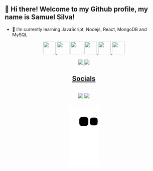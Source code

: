 ## 👋 Hi there! Welcome to my Github profile, my name is Samuel Silva!

- 🌱 I’m currently learning JavaScript, Nodejs, React, MongoDB and MySQL

<p align="center"> <a href="https://github.com/samuelsilvati"><img src="https://cdn.jsdelivr.net/gh/devicons/devicon/icons/git/git-original.svg"  width="40" height="40"> </a>
<a href="https://github.com/samuelsilvati"><img src="https://cdn.jsdelivr.net/gh/devicons/devicon/icons/html5/html5-original.svg" width="40" height="40" ></a> <a href="https://github.com/samuelsilvati"><img src="https://cdn.jsdelivr.net/gh/devicons/devicon/icons/css3/css3-original.svg"  width="40" height="40"></a> 
<a href="https://github.com/samuelsilvati"><img src="https://cdn.jsdelivr.net/gh/devicons/devicon/icons/javascript/javascript-original.svg" width="40" height="40"> </a> <a href="https://github.com/samuelsilvati"><img src="https://cdn.jsdelivr.net/gh/devicons/devicon/icons/typescript/typescript-original.svg" width="40" height="40"> </a> 
 <a href="https://github.com/samuelsilvati"><img src="https://cdn.jsdelivr.net/gh/devicons/devicon/icons/react/react-original.svg"  width="40" height="40"> </a>
</p>
          

<div align="center">
  <a href="https://github.com/samuelsilvati">
  <img height="180em" src="https://github-readme-stats.vercel.app/api?username=samuelsilvati&show_icons=true&theme=onedark&include_all_commits=true&count_private=true"/>
  <img height="180em" src="https://github-readme-stats.vercel.app/api/top-langs/?username=samuelsilvati&layout=compact&theme=onedark">
            
<!--    <img height="180em" src="https://https://github-readme-stats-eight-theta.vercel.app/api/top-langs/?username=samuelsilvati&layout=compact&langs_count=7&theme=dark"/>
 </div> -->

  
  ##
<h2 align="center">Socials<h2/>
<p align="center">
  <a href="https://instagram.com/theheermit" target="_blank"><img src="https://img.shields.io/badge/-Instagram-%23E4405F?style=for-the-badge&logo=instagram&logoColor=white" target="_blank"></a> <a href="https://www.linkedin.com/in/samuelsilvati" target="_blank"><img src="https://img.shields.io/badge/-LinkedIn-%230077B5?style=for-the-badge&logo=linkedin&logoColor=white" target="_blank"></a>    
</p>

![Snake animation](https://github.com/samuelsilvati/samuelsilvati/blob/output/github-contribution-grid-snake.svg)

<!--
**samuelsilvati/samuelsilvati** is a ✨ _special_ ✨ repository because its `README.md` (this file) appears on your GitHub profile.

Here are some ideas to get you started:

- 🔭 I’m currently working on ...
- 🌱 I’m currently learning ...
- 👯 I’m looking to collaborate on ...
- 🤔 I’m looking for help with ...
- 💬 Ask me about ...
- 📫 How to reach me: ...
- 😄 Pronouns: ...
- ⚡ Fun fact: ...
-->
